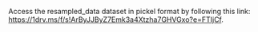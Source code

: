 

Access the resampled_data dataset in pickel format by following this link:
https://1drv.ms/f/s!ArByJJByZ7Emk3a4Xtzha7GHVGxo?e=FTIjCf.
